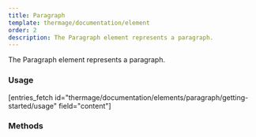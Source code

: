```yaml
---
title: Paragraph
template: thermage/documentation/element
order: 2
description: The Paragraph element represents a paragraph.
---
```


The Paragraph element represents a paragraph.

### Usage

[entries_fetch id="thermage/documentation/elements/paragraph/getting-started/usage" field="content"]

### Methods